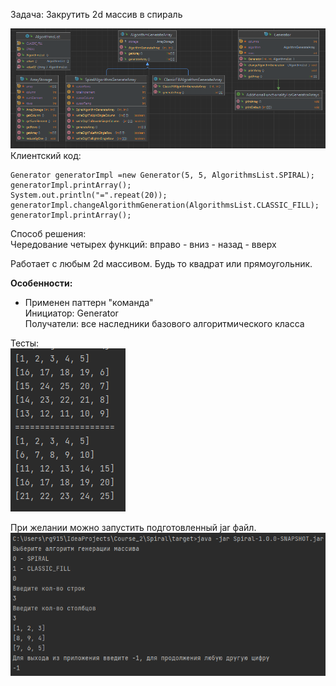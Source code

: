 Задача: Закрутить 2d массив в спираль

![img_1.png](img_1.png)  
Клиентский код:

```
Generator generatorImpl =new Generator(5, 5, AlgorithmsList.SPIRAL);
generatorImpl.printArray();
System.out.println("=".repeat(20));
generatorImpl.changeAlgorithmGeneration(AlgorithmsList.CLASSIC_FILL);
generatorImpl.printArray();
```

Способ решения:  
Чередование четырех функций: вправо - вниз - назад - вверх

Работает с любым 2d массивом. Будь то квадрат или прямоугольник.

**Особенности:**
- Применен паттерн "команда"  
Инициатор: Generator  
Получатели: все наследники базового алгоритмического класса

Тесты:  
![img_2.png](img_2.png)

При желании можно запустить подготовленный jar файл.
![img_3.png](img_3.png)
